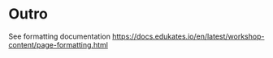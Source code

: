 # Outro

See formatting documentation https://docs.edukates.io/en/latest/workshop-content/page-formatting.html
